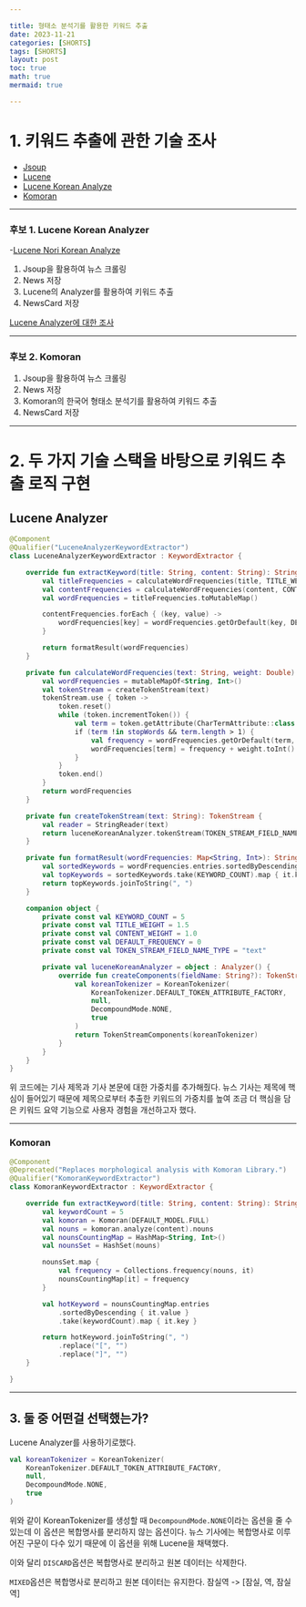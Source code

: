 ```yaml
---

title: 형태소 분석기를 활용한 키워드 추출
date: 2023-11-21
categories: [SHORTS]
tags: [SHORTS]
layout: post
toc: true
math: true
mermaid: true

---
```


# 1. 키워드 추출에 관한 기술 조사

- [Jsoup](https://jsoup.org/)
- [Lucene](https://mvnrepository.com/artifact/org.apache.lucene/lucene-core)
- [Lucene Korean Analyze](https://lucene.apache.org/core/7_4_0/analyzers-nori/org/apache/lucene/analysis/ko/KoreanAnalyzer.html)
- [Komoran](https://docs.komoran.kr/)

---

### 후보 1. Lucene Korean Analyzer

-[Lucene Nori Korean Analyze](https://m.blog.naver.com/websearch/221795964259)

1. Jsoup을 활용하여 뉴스 크롤링
2. News 저장
3. Lucene의 Analyzer를 활용하여 키워드 추출
4. NewsCard 저장

[Lucene Analyzer에 대한 조사](https://k-diger.github.io/posts/ApacheLucene/)

---

### 후보 2. Komoran

1. Jsoup을 활용하여 뉴스 크롤링
2. News 저장
3. Komoran의 한국어 형태소 분석기를 활용하여 키워드 추출
4. NewsCard 저장

---

# 2. 두 가지 기술 스택을 바탕으로 키워드 추출 로직 구현

## Lucene Analyzer

```kotlin
@Component
@Qualifier("LuceneAnalyzerKeywordExtractor")
class LuceneAnalyzerKeywordExtractor : KeywordExtractor {

    override fun extractKeyword(title: String, content: String): String {
        val titleFrequencies = calculateWordFrequencies(title, TITLE_WEIGHT)
        val contentFrequencies = calculateWordFrequencies(content, CONTENT_WEIGHT)
        val wordFrequencies = titleFrequencies.toMutableMap()

        contentFrequencies.forEach { (key, value) ->
            wordFrequencies[key] = wordFrequencies.getOrDefault(key, DEFAULT_FREQUENCY) + value
        }

        return formatResult(wordFrequencies)
    }

    private fun calculateWordFrequencies(text: String, weight: Double): Map<String, Int> {
        val wordFrequencies = mutableMapOf<String, Int>()
        val tokenStream = createTokenStream(text)
        tokenStream.use { token ->
            token.reset()
            while (token.incrementToken()) {
                val term = token.getAttribute(CharTermAttribute::class.java).toString()
                if (term !in stopWords && term.length > 1) {
                    val frequency = wordFrequencies.getOrDefault(term, DEFAULT_FREQUENCY)
                    wordFrequencies[term] = frequency + weight.toInt()
                }
            }
            token.end()
        }
        return wordFrequencies
    }

    private fun createTokenStream(text: String): TokenStream {
        val reader = StringReader(text)
        return luceneKoreanAnalyzer.tokenStream(TOKEN_STREAM_FIELD_NAME_TYPE, reader)
    }

    private fun formatResult(wordFrequencies: Map<String, Int>): String {
        val sortedKeywords = wordFrequencies.entries.sortedByDescending { it.value }
        val topKeywords = sortedKeywords.take(KEYWORD_COUNT).map { it.key }
        return topKeywords.joinToString(", ")
    }

    companion object {
        private const val KEYWORD_COUNT = 5
        private const val TITLE_WEIGHT = 1.5
        private const val CONTENT_WEIGHT = 1.0
        private const val DEFAULT_FREQUENCY = 0
        private const val TOKEN_STREAM_FIELD_NAME_TYPE = "text"

        private val luceneKoreanAnalyzer = object : Analyzer() {
            override fun createComponents(fieldName: String?): TokenStreamComponents {
                val koreanTokenizer = KoreanTokenizer(
                    KoreanTokenizer.DEFAULT_TOKEN_ATTRIBUTE_FACTORY,
                    null,
                    DecompoundMode.NONE,
                    true
                )
                return TokenStreamComponents(koreanTokenizer)
            }
        }
    }
}
```

위 코드에는 기사 제목과 기사 본문에 대한 가중치를 추가해줬다. 뉴스 기사는 제목에 핵심이 들어있기 때문에 제목으로부터 추출한 키워드의 가중치를 높여 조금 더 핵심을 담은 키워드 요약 기능으로 사용자 경험을 개선하고자 했다.

---

### Komoran

```kotlin
@Component
@Deprecated("Replaces morphological analysis with Komoran Library.")
@Qualifier("KomoranKeywordExtractor")
class KomoranKeywordExtractor : KeywordExtractor {

    override fun extractKeyword(title: String, content: String): String {
        val keywordCount = 5
        val komoran = Komoran(DEFAULT_MODEL.FULL)
        val nouns = komoran.analyze(content).nouns
        val nounsCountingMap = HashMap<String, Int>()
        val nounsSet = HashSet(nouns)

        nounsSet.map {
            val frequency = Collections.frequency(nouns, it)
            nounsCountingMap[it] = frequency
        }

        val hotKeyword = nounsCountingMap.entries
            .sortedByDescending { it.value }
            .take(keywordCount).map { it.key }

        return hotKeyword.joinToString(", ")
            .replace("[", "")
            .replace("]", "")
    }

}
```

---

## 3. 둘 중 어떤걸 선택했는가?

Lucene Analyzer를 사용하기로했다.

```kotlin
val koreanTokenizer = KoreanTokenizer(
    KoreanTokenizer.DEFAULT_TOKEN_ATTRIBUTE_FACTORY,
    null,
    DecompoundMode.NONE,
    true
)
```

위와 같이 KoreanTokenizer를 생성할 때 `DecompoundMode.NONE`이라는 옵션을 줄 수 있는데 이 옵션은 복합명사를 분리하지 않는 옵션이다. 뉴스 기사에는 복합명사로 이루어진 구문이 다수 있기 때문에 이 옵션을 위해 Lucene을 채택했다.

이와 달리 `DISCARD`옵션은 복합명사로 분리하고 원본 데이터는 삭제한다.

`MIXED`옵션은 복합명사로 분리하고 원본 데이터는 유지한다. 잠실역 -> [잠실, 역, 잠실역]
